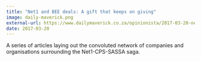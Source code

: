 ```yaml
---
title: "Net1 and BEE deals: A gift that keeps on giving"
image: daily-maverick.png
external-url: https://www.dailymaverick.co.za/opinionista/2017-03-20-net1-and-bee-deals-a-gift-that-keeps-on-giving/
date: 2017-03-20
---
```

A series of articles laying out the convoluted network of companies and organisations surrounding the Net1-CPS-SASSA saga.